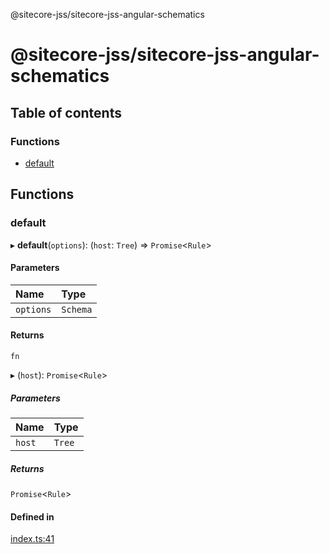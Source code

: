 @sitecore-jss/sitecore-jss-angular-schematics

# @sitecore-jss/sitecore-jss-angular-schematics

## Table of contents

### Functions

- [default](README.md#default)

## Functions

### default

▸ **default**(`options`): (`host`: `Tree`) => `Promise`<`Rule`\>

#### Parameters

| Name | Type |
| :------ | :------ |
| `options` | `Schema` |

#### Returns

`fn`

▸ (`host`): `Promise`<`Rule`\>

##### Parameters

| Name | Type |
| :------ | :------ |
| `host` | `Tree` |

##### Returns

`Promise`<`Rule`\>

#### Defined in

[index.ts:41](https://github.com/Sitecore/jss/blob/afd5e00d9/packages/sitecore-jss-angular-schematics/src/jss-component/index.ts#L41)
